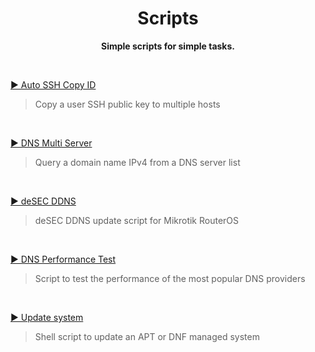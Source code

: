 <h1 align="center">Scripts</h1>
<p align="center">
  <b>Simple scripts for simple tasks.</b>
</p>

<BR>

[▶️ Auto SSH Copy ID](./auto_ssh_copy_id/)
> Copy a user SSH public key to multiple hosts

<BR>

[▶️ DNS Multi Server](./dns_multi_server/)
> Query a domain name IPv4 from a DNS server list

<BR>

[▶️ deSEC DDNS](./mt_desec_ddns/)
> deSEC DDNS update script for Mikrotik RouterOS

<BR>

[▶️ DNS Performance Test](./dnsperftest/)
> Script to test the performance of the most popular DNS providers

<BR>

[▶️ Update system](./update_pkg/)
> Shell script to update an APT or DNF managed system